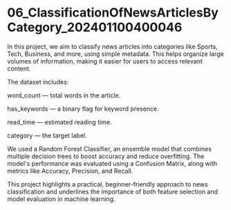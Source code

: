 # 06_ClassificationOfNewsArticlesByCategory_202401100400046
In this project, we aim to classify news articles into categories like Sports, Tech, Business, and more, using simple metadata. This helps organize large volumes of information, making it easier for users to access relevant content.

The dataset includes:

word_count — total words in the article.

has_keywords — a binary flag for keyword presence.

read_time — estimated reading time.

category — the target label.

We used a Random Forest Classifier, an ensemble model that combines multiple decision trees to boost accuracy and reduce overfitting. The model's performance was evaluated using a Confusion Matrix, along with metrics like Accuracy, Precision, and Recall.

This project highlights a practical, beginner-friendly approach to news classification and underlines the importance of both feature selection and model evaluation in machine learning.

